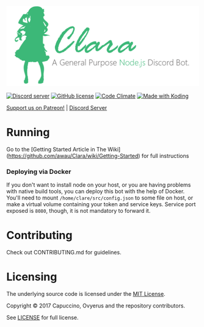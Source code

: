 
![awau](nodebot_logo.png)

<a href="https://discord.gg/rmMTZue"><img src="https://discordapp.com/api/guilds/251664386459041792/embed.png" alt="Discord server" /></a> [![GitHub license](https://img.shields.io/badge/license-MIT-blue.svg)](https://raw.githubusercontent.com/awau/Clara/master/LICENSE) [![Code Climate](https://codeclimate.com/github/awau/Clara/badges/gpa.svg)](https://codeclimate.com/github/awau/Clara) <a href="https://koding.com/"> <img src="https://koding-cdn.s3.amazonaws.com/badges/made-with-koding/v1/koding_badge_ReadmeDark.png" srcset="https://koding-cdn.s3.amazonaws.com/badges/made-with-koding/v1/koding_badge_ReadmeDark.png 1x, https://koding-cdn.s3.amazonaws.com/badges/made-with-koding/v1/koding_badge_ReadmeDark@2x.png 2x" alt="Made with Koding" /> </a>

[Support us on Patreon!](https://www.patreon.com/capuccino) | [Discord Server](https://discord.gg/ZgQkCkm)


# Running

Go to the  [Getting Started Article in The Wiki] (https://github.com/awau/Clara/wiki/Getting-Started) for full instructions

### Deploying via Docker
If you don't want to install node on your host, or you are having problems with native build tools, you can deploy this bot with the help of Docker.
You'll need to mount `/home/clare/src/config.json` to some file on host, or make a virtual volume containing your token and service keys. Service port exposed is `8080`, though, it is not mandatory to forward it.

# Contributing

Check out CONTRIBUTING.md for guidelines.

# Licensing

The underlying source code is licensed under the [MIT License](https://en.wikipedia.org/wiki/MIT_License).

Copyright &copy; 2017 Capuccino, Ovyerus and the repository contributors.

See [LICENSE](LICENSE) for full license.


